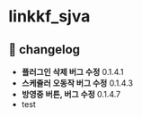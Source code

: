 # linkkf_sjva

## 🚀 changelog
- **플러그인 삭제 버그 수정** 0.1.4.1
- **스케쥴러 오동작 버그 수정** 0.1.4.3
- **방영중 버튼, 버그 수정** 0.1.4.7
- test

